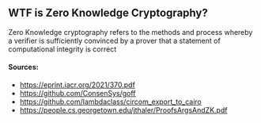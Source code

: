 ## WTF is Zero Knowledge Cryptography?
Zero Knowledge cryptography refers to the methods and process whereby a verifier is sufficiently
convinced by a prover that a statement of computational integrity is correct

#### Sources:
- https://eprint.iacr.org/2021/370.pdf
- https://github.com/ConsenSys/goff
- https://github.com/lambdaclass/circom_export_to_cairo
- https://people.cs.georgetown.edu/jthaler/ProofsArgsAndZK.pdf